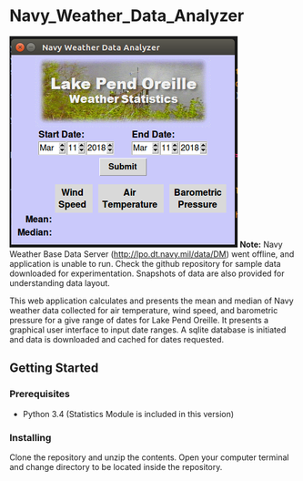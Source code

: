 # Navy_Weather_Data_Analyzer
![alt text](https://github.com/glennsvel90/Navy_Weather_Data_Analyzer/blob/master/GUI_preview.PNG "GUI Preview")
**Note:** Navy Weather Base Data Server (http://lpo.dt.navy.mil/data/DM) went offline, and application is unable to run. Check the github repository for sample data downloaded for experimentation. Snapshots of data are also provided for understanding data layout.

This web application calculates and presents the mean and median of Navy weather data collected for air temperature, wind speed, and barometric pressure for a give range of dates for Lake Pend Oreille. It presents a graphical user interface to input date ranges. A sqlite database is initiated and data is downloaded and cached for dates requested.

## Getting Started

### Prerequisites

* Python 3.4 (Statistics Module is included in this version)


### Installing

Clone the repository and unzip the contents. Open your computer terminal and change directory to be located inside the repository.

